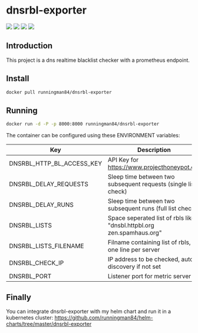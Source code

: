 dnsrbl-exporter
============

[![](https://images.microbadger.com/badges/version/runningman84/dnsrbl-exporter.svg)](https://hub.docker.com/r/runningman84/dnsrbl-exporter "Click to view the image on Docker Hub")
[![](https://images.microbadger.com/badges/image/runningman84/dnsrbl-exporter.svg)](https://hub.docker.com/r/runningman84/dnsrbl-exporter "Click to view the image on Docker Hub")
[![](https://img.shields.io/docker/stars/runningman84/dnsrbl-exporter.svg)](https://hub.docker.com/r/runningman84/dnsrbl-exporter "Click to view the image on Docker Hub")
[![](https://img.shields.io/docker/pulls/runningman84/dnsrbl-exporter.svg)](https://hub.docker.com/r/runningman84/dnsrbl-exporter "Click to view the image on Docker Hub")

Introduction
----
This project is a dns realtime blacklist checker with a prometheus endpoint.

Install
----

```sh
docker pull runningman84/dnsrbl-exporter
```

Running
----

```sh
docker run -d -P -p 8000:8000 runningman84/dnsrbl-exporter
```

The container can be configured using these ENVIRONMENT variables:

Key | Description | Default
------------ | ------------- | -------------
DNSRBL_HTTP_BL_ACCESS_KEY | API Key for https://www.projecthoneypot.org | None
DNSRBL_DELAY_REQUESTS | Sleep time between two subsequent requests (single list check) | 1
DNSRBL_DELAY_RUNS | Sleep time between two subsequent runs (full list check) | 60
DNSRBL_LISTS | Space seperated list of rbls like "dnsbl.httpbl.org zen.spamhaus.org" | None
DNSRBL_LISTS_FILENAME | Filname containing list of rbls, one line per server | lists.txt
DNSRBL_CHECK_IP | IP address to be checked, auto discovery if not set | None
DNSRBL_PORT | Listener port for metric server | 8000

Finally
----
You can integrate dnsrbl-exporter with my helm chart and run it in a kubernetes cluster:
https://github.com/runningman84/helm-charts/tree/master/dnsrbl-exporter


